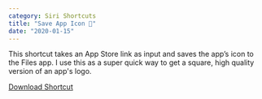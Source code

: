 ```yaml
---
category: Siri Shortcuts
title: "Save App Icon 📁"
date: "2020-01-15"
---
```


This shortcut takes an App Store link as input and saves the app’s icon to the Files app. I use this as a super quick way to get a square, high quality version of an app's logo.

<a class="btn btn-outline-dark" href="https://www.icloud.com/shortcuts/3e258de0478843dfab300e4961b608b4" target="_blank" rel="nofollow noopener noreferrer">Download Shortcut</a>
